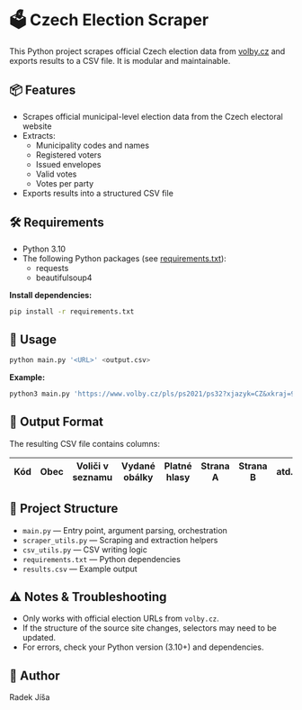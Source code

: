 # 🗳️ Czech Election Scraper

This Python project scrapes official Czech election data from [volby.cz](https://www.volby.cz) and exports results to a CSV file. It is modular and maintainable.

## 📦 Features

- Scrapes official municipal-level election data from the Czech electoral website
- Extracts:
  - Municipality codes and names
  - Registered voters
  - Issued envelopes
  - Valid votes
  - Votes per party
- Exports results into a structured CSV file

## 🛠 Requirements

- Python 3.10
- The following Python packages (see [requirements.txt](requirements.txt)):
  - requests
  - beautifulsoup4

**Install dependencies:**

```bash
pip install -r requirements.txt
```

## 🚀 Usage

```bash
python main.py '<URL>' <output.csv>
```

**Example:**

```bash
python3 main.py 'https://www.volby.cz/pls/ps2021/ps32?xjazyk=CZ&xkraj=9&xnumnuts=5301' results.csv
```

## 📂 Output Format

The resulting CSV file contains columns:

| Kód | Obec | Voliči v seznamu | Vydané obálky | Platné hlasy | Strana A | Strana B | atd. |
| --- | ---- | ---------------- | ------------- | ------------ | -------- | -------- | ---- |

## 🧩 Project Structure

- `main.py` — Entry point, argument parsing, orchestration
- `scraper_utils.py` — Scraping and extraction helpers
- `csv_utils.py` — CSV writing logic
- `requirements.txt` — Python dependencies
- `results.csv` — Example output

## ⚠️ Notes & Troubleshooting

- Only works with official election URLs from `volby.cz`.
- If the structure of the source site changes, selectors may need to be updated.
- For errors, check your Python version (3.10+) and dependencies.

## 📄 Author

Radek Jíša
